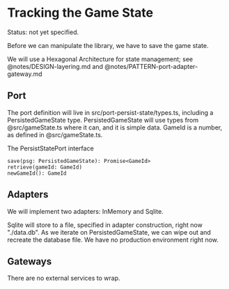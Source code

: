 # Tracking the Game State

Status: not yet specified.

Before we can manipulate the library, we have to save the game state.

We will use a Hexagonal Architecture for state management; see @notes/DESIGN-layering.md and @notes/PATTERN-port-adapter-gateway.md

## Port

The port definition will live in src/port-persist-state/types.ts, including a PersistedGameState type. PersistedGameState will use types from @src/gameState.ts where it can, and it is simple data. GameId is a number, as defined in @src/gameState.ts.

The PersistStatePort interface

```
save(psg: PersistedGameState): Promise<GameId>
retrieve(gameId: GameId)
newGameId(): GameId
```

## Adapters

We will implement two adapters: InMemory and Sqlite.

Sqlite will store to a file, specified in adapter construction, right now "./data.db". As we iterate on PersistedGameState, we can wipe out and recreate the database file. We have no production environment right now.

## Gateways

There are no external services to wrap.
